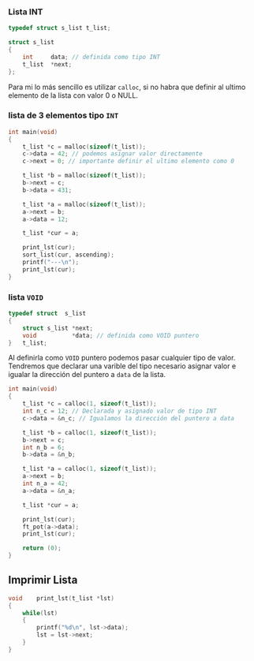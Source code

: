 ### Lista INT

```c
typedef struct s_list t_list;

struct s_list
{
	int     data; // definida como tipo INT
	t_list  *next;
};
```

Para mi lo más sencillo es utilizar ```calloc```, si no habra que definir al ultimo elemento de la lista con valor 0 o NULL.


### lista de 3 elementos tipo ```INT```

```c
int main(void)
{
    t_list *c = malloc(sizeof(t_list));
    c->data = 42; // podemos asignar valor directamente
    c->next = 0; // importante definir el ultimo elemento como 0

    t_list *b = malloc(sizeof(t_list));
    b->next = c;
    b->data = 431;

    t_list *a = malloc(sizeof(t_list));
    a->next = b;
    a->data = 12;

    t_list *cur = a;

    print_lst(cur);
    sort_list(cur, ascending);
    printf("---\n");
    print_lst(cur);
}
```

### lista ```VOID```
```c
typedef struct	s_list
{
    struct s_list *next;
    void          *data; // definida como VOID puntero
}	t_list;
```
Al definirla como ```VOID``` puntero podemos pasar cualquier tipo de valor.
Tendremos que declarar una varible del tipo necesario asignar valor e igualar la dirección del puntero a ```data``` de la lista.

```c
int main(void)
{
    t_list *c = calloc(1, sizeof(t_list));
    int n_c = 12; // Declarada y asignado valor de tipo INT
    c->data = &n_c; // Igualamos la dirección del puntero a data

    t_list *b = calloc(1, sizeof(t_list));
    b->next = c;
    int n_b = 6;
    b->data = &n_b;

    t_list *a = calloc(1, sizeof(t_list));
    a->next = b;
    int n_a = 42;
    a->data = &n_a;

    t_list *cur = a;

    print_lst(cur);
    ft_pot(a->data);
    print_lst(cur);

    return (0);
}
```

## Imprimir Lista

```c
void    print_lst(t_list *lst)
{
    while(lst)
    {
        printf("%d\n", lst->data);
        lst = lst->next;
    }
}
```
